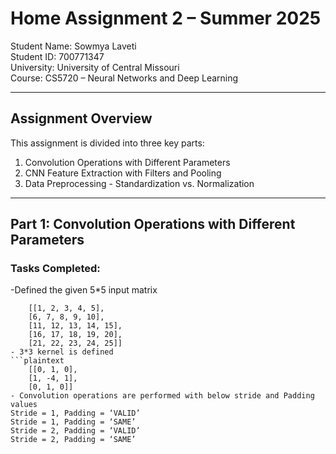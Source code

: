 # Home Assignment 2 – Summer 2025  
Student Name: Sowmya Laveti  
Student ID: 700771347  
University: University of Central Missouri  
Course: CS5720 – Neural Networks and Deep Learning  

---

## Assignment Overview  
This assignment is divided into three key parts:

1. Convolution Operations with Different Parameters
2. CNN Feature Extraction with Filters and Pooling
3. Data Preprocessing - Standardization vs. Normalization

---
## Part 1: Convolution Operations with Different Parameters
### Tasks Completed:
-Defined the given 5*5 input matrix
```plaintext
    [[1, 2, 3, 4, 5],
    [6, 7, 8, 9, 10],
    [11, 12, 13, 14, 15],
    [16, 17, 18, 19, 20],
    [21, 22, 23, 24, 25]]
- 3*3 kernel is defined
```plaintext
    [[0, 1, 0],
    [1, -4, 1],
    [0, 1, 0]]
- Convolution operations are performed with below stride and Padding values
Stride = 1, Padding = ‘VALID’
Stride = 1, Padding = ‘SAME’
Stride = 2, Padding = ‘VALID’
Stride = 2, Padding = ‘SAME’



